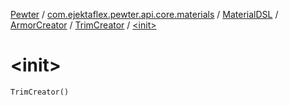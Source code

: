 [Pewter](../../../../index.md) / [com.ejektaflex.pewter.api.core.materials](../../../index.md) / [MaterialDSL](../../index.md) / [ArmorCreator](../index.md) / [TrimCreator](index.md) / [&lt;init&gt;](./-init-.md)

# &lt;init&gt;

`TrimCreator()`